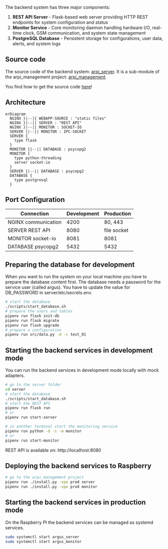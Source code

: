 The backend system has three major components:

1. **REST API Server** - Flask-based web server providing HTTP REST endpoints for system configuration and status
2. **Monitor Service** - Core monitoring daemon handling hardware I/O, real-time clock, GSM communication, and system state management  
3. **PostgreSQL Database** - Persistent storage for configurations, user data, alerts, and system logs


## Source code

The source code of the backend system:
 [arpi_server](https://github.com/ArPIHomeSecurity/arpi_server).
It is a sub-module of the arpi_management project:
[arpi_management](https://github.com/ArPIHomeSecurity/arpi_management.git)

You find how to get the source code [here](index.md#getting-the-code)!

## Architecture

```mermaid
erDiagram
  NGINX }|--|{ WEBAPP-SOURCE : "static files"
  NGINX }|--|| SERVER : "REST API"
  NGINX }|--|| MONITOR : SOCKET-IO
  SERVER ||--|| MONITOR : IPC-SOCKET
  SERVER {
    type flask
  }
  MONITOR }|--|| DATABASE : psycopg2
  MONITOR {
    type python-threading
    server socket-io
  }
  SERVER }|--|| DATABASE : psycopg2
  DATABASE {
    type postgresql
  }
```

## Port Configuration

| Connection | Development | Production |
|------------|-------------|------------|
| NGINX communication | 4200 | 80, 443 |
| SERVER REST API | 8080 | file socket |
| MONITOR socket-io | 8081 | 8081 |
| DATABASE psycopg2 | 5432 | 5432 |

## Preparing the database for development

When you want to run the system on your local machine you have to prepare the database content first.
The database needs a password for the service user (called argus). You have to update the value 
for DB_PASSWORD in server/etc/secrets.env.

```bash
# start the database
./scripts/start_database.sh
# prepare the users and tables
pipenv run flask init-db
pipenv run flask migrate
pipenv run flask upgrade
# prepare a configuration
pipenv run src/data.py -d -c test_01
```

## Starting the backend services in development mode

You can run the backend services in development mode locally with mock adapters.

```bash
# go to the server folder
cd server
# start the database
./scripts/start_database.sh
# start the REST API
pipenv run flask run
# or
pipenv run start-server

# in another terminal start the monitoring service
pipenv run python -d -s -m monitor
# or
pipenv run start-monitor
```

REST API is available on: http://localhost:8080

## Deploying the backend services to Raspberry

```bash
# go to the arpi_management project
pipenv run ./install.py -vpe prod server
pipenv run ./install.py -vpe prod monitor
```

## Starting the backend services in production mode

On the Raspberry PI the backend services can be managed as systemd services.

```bash
sudo systemctl start argus_server
sudo systemctl start argus_monitor
```
